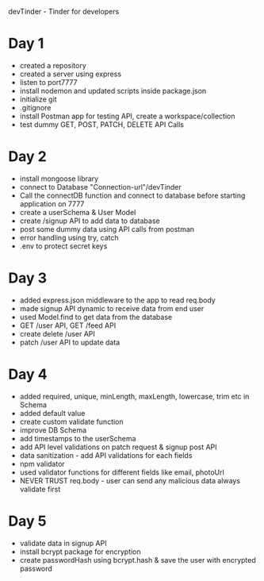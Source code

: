 devTinder - Tinder for developers

# Day 1

- created a repository
- created a server using express
- listen to port7777
- install nodemon and updated scripts inside package.json
- initialize git
- .gitignore
- install Postman app for testing API, create a workspace/collection
- test dummy GET, POST, PATCH, DELETE API Calls

# Day 2

- install mongoose library
- connect to Database "Connection-url"/devTinder
- Call the connectDB function and connect to database before starting application on 7777
- create a userSchema & User Model
- create /signup API to add data to database
- post some dummy data using API calls from postman
- error handling using try, catch
- .env to protect secret keys

# Day 3

- added express.json middleware to the app to read req.body
- made signup API dynamic to receive data from end user
- used Model.find to get data from the database
- GET /user API, GET /feed API
- create delete /user API
- patch /user API to update data

# Day 4

- added required, unique, minLength, maxLength, lowercase, trim etc in Schema
- added default value
- create custom validate function
- improve DB Schema
- add timestamps to the userSchema
- add API level validations on patch request & signup post API
- data sanitization - add API validations for each fields
- npm validator
- used validator functions for different fields like email, photoUrl
- NEVER TRUST req.body - user can send any malicious data always validate first

# Day 5

- validate data in signup API
- install bcrypt package for encryption
- create passwordHash using bcrypt.hash & save the user with encrypted password
